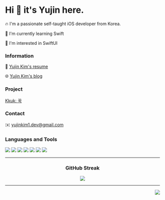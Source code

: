 # Hi 👋 it's Yujin here.

:fire: I'm a passionate self-taught iOS developer from Korea.

:seedling: I'm currently learning Swift

:monocle_face: I'm interested in SwiftUI

### Information

:page_facing_up: [Yujin Kim's resume](https://pleasant-daphne-015.notion.site/a6e2c81a985a485fa94dd3ff2cc1542c?pvs=4)

:globe_with_meridians: [Yujin Kim's blog](https://inblog.ai/yujinkim1)

### Project

[Kkuk: 꾹](https://apps.apple.com/kr/app/kkuk-%EA%BE%B9/id6471813268)

### Contact

✉️ yujinkim1.dev@gmail.com

### Languages and Tools

<img src="https://img.shields.io/badge/Swift-F05138?style=flat&logo=Swift&logoColor=FFF" /> <img src="https://img.shields.io/badge/UIKit-2396F3?style=flat&logo=UIKit&logoColor=FFF" /> <img src="https://img.shields.io/badge/Dart-0175C2?style=flate&logo=Dart&logoColor=FFF" /> <img src="https://img.shields.io/badge/Flutter-0175C2?style=flat&logo=Flutter&logoColor=FFF" /> <img src="https://img.shields.io/badge/VScode-007ACC?style=flat&logo=VisualStudioCode&logoColor=FFF" /> <img src="https://img.shields.io/badge/Xcode-147EFB?style=flat&logo=Xcode&logoColor=FFF" /> <img src="https://img.shields.io/badge/AndroidStudio-FFF?style=flat&logo=AndroidStudio&logoColor=3DDC84" /> 
<!-- <img src="https://img.shields.io/badge/SwiftUI-007FFF?style=flat&logo=Swift&logoColor=000" /> -->

---

<h3 align="center"> GitHub Streak </h3>
<div align="center">
    <img src="https://github-readme-streak-stats.herokuapp.com/?user=yujinkim1&theme=swift&hide_border=true" />
</div>

---

<div align="right">
    <img src="https://visitcount.itsvg.in/api?id=yujinkim1&icon=5&color=12" />
</div>
